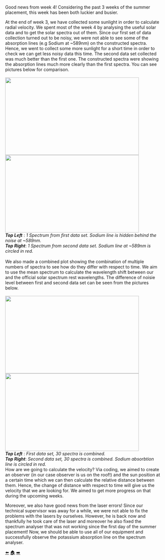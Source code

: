 Good news from week 4! 
Considering the past 3 weeks of the summer placement, this week has been both luckier and busier.

At the end of week 3, we have collected some sunlight in order to calculate radial velocity. We spent most of the week 4 by analysing the useful solar data and to get the solar spectra out of them. Since our first set of data collection turned out to be noisy, we were not able to see some of the absorption lines (e.g Sodium at ~589nm) on the constructed spectra. Hence, we went to collect some more sunlight for a short time in order to check we can get less noisy data this time. The second data set collected was much better than the first one. The constructed spectra were showing the absorption lines much more clearly than the first spectra. You can see pictures below for comparison. 
<br/><br/>
<img src=https://github.com/daw538/hirosplacement/blob/master/Week%203/scatter1n.png width="430" height="250" >
<img src=https://github.com/daw538/hirosplacement/blob/master/Week%203/scatter1.png width="430" height="250">
<br/>
*__Top Left__* : *1 Spectrum from first data set. Sodium line is hidden behind the noise at ~589nm.*
<br/>
*__Top Right__*: *1 Spectrum from second data set. Sodium line at ~589nm is circled in red.*
<br/><br/>
We also made a combined plot showing the combination of multiple numbers of spectra to see how do they differ with respect to time. We aim to use the mean spectrum to calculate the wavelength shift between our and the official solar spectrum rest wavelengths. The difference of noisie level between first and second data set can be seen from the pictures below.
<br/><br/>
<img src=https://github.com/daw538/hirosplacement/blob/master/Week%203/combined30noisy.png width="430" height="250" >
<img src=https://github.com/daw538/hirosplacement/blob/master/Week%203/combined30.png width="430" height="250">
<br/>
*__Top Left__* : *First data set, 30 spectra is combined.*
<br/>
*__Top Right__*: *Second data set, 30 spectra is combined. Sodium absorbtion line is circled in red.*
<br/>
How are we going to calculate the velocity?
Via coding, we aimed to create an observer (in our case observer is us on the roof!)  and the sun position at a certain time which we can then calculate the relative distance between them. Hence, the change of distance with respect to time will give us the velocity that we are looking for. We aimed to get more progress on that during the upcoming weeks.

Moreover, we also have good news from the laser errors! Since our technical supervisor was away for a while, we were not able to fix the problems with the lasers by ourselves. However, he is back now and thankfully he took care of the laser and moreover he also fixed the spectrum analyser that was not working since the first day of the summer placement! Now, we should be able to use all of our equipment and successfully observe the potassium absorption line on the spectrum analyser. 


[:arrow_left:](https://github.com/daw538/hirosplacement/blob/master/week3.md)
[:house:](https://github.com/daw538/hirosplacement)
[:arrow_right:](https://github.com/daw538/hirosplacement/blob/master/week5.md)
